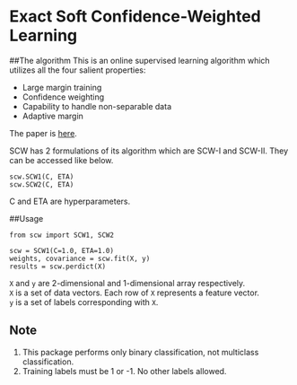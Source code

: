 Exact Soft Confidence-Weighted Learning
=======================================

##The algorithm
This is an online supervised learning algorithm which utilizes all the four salient properties:

* Large margin training
* Confidence weighting
* Capability to handle non-separable data
* Adaptive margin

The paper is [here](http://icml.cc/2012/papers/86.pdf).

SCW has 2 formulations of its algorithm which are SCW-I and SCW-II.
They can be accessed like below.

```
scw.SCW1(C, ETA)
scw.SCW2(C, ETA)
```

C and ETA are hyperparameters.

##Usage

```
from scw import SCW1, SCW2

scw = SCW1(C=1.0, ETA=1.0)
weights, covariance = scw.fit(X, y)
results = scw.perdict(X)
```

`X` and `y` are 2-dimensional and 1-dimensional array respectively.  
`X` is a set of data vectors. Each row of `X` represents a feature vector.  
`y` is a set of labels corresponding with `X`.  

## Note
1. This package performs only binary classification, not multiclass classification.
2. Training labels must be 1 or -1. No other labels allowed.
